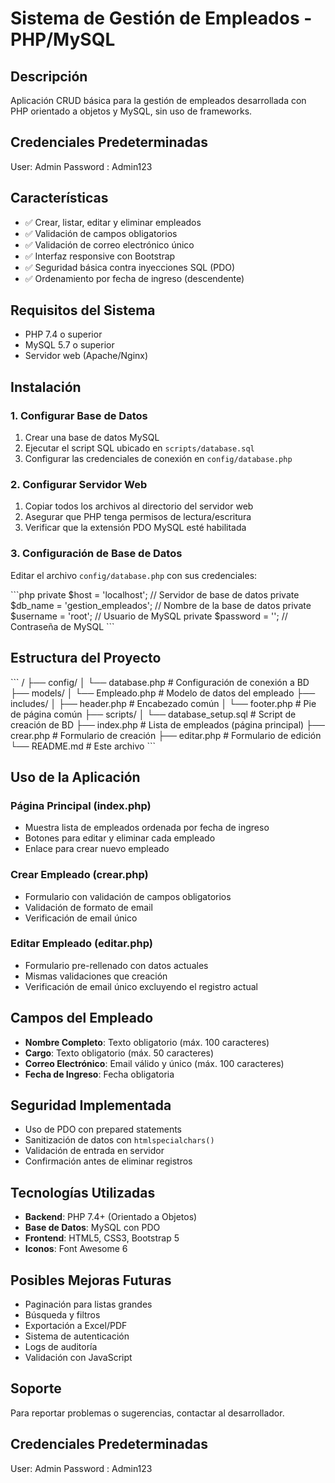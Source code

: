 # Sistema de Gestión de Empleados - PHP/MySQL

## Descripción
Aplicación CRUD básica para la gestión de empleados desarrollada con PHP orientado a objetos y MySQL, sin uso de frameworks.

## Credenciales Predeterminadas 
User: Admin
Password : Admin123

## Características
- ✅ Crear, listar, editar y eliminar empleados
- ✅ Validación de campos obligatorios
- ✅ Validación de correo electrónico único
- ✅ Interfaz responsive con Bootstrap
- ✅ Seguridad básica contra inyecciones SQL (PDO)
- ✅ Ordenamiento por fecha de ingreso (descendente)

## Requisitos del Sistema
- PHP 7.4 o superior
- MySQL 5.7 o superior
- Servidor web (Apache/Nginx)

## Instalación

### 1. Configurar Base de Datos
1. Crear una base de datos MySQL
2. Ejecutar el script SQL ubicado en `scripts/database.sql`
3. Configurar las credenciales de conexión en `config/database.php`

### 2. Configurar Servidor Web
1. Copiar todos los archivos al directorio del servidor web
2. Asegurar que PHP tenga permisos de lectura/escritura
3. Verificar que la extensión PDO MySQL esté habilitada

### 3. Configuración de Base de Datos
Editar el archivo `config/database.php` con sus credenciales:

\`\`\`php
private $host = 'localhost';        // Servidor de base de datos
private $db_name = 'gestion_empleados'; // Nombre de la base de datos
private $username = 'root';         // Usuario de MySQL
private $password = '';             // Contraseña de MySQL
\`\`\`

## Estructura del Proyecto

\`\`\`
/
├── config/
│   └── database.php          # Configuración de conexión a BD
├── models/
│   └── Empleado.php         # Modelo de datos del empleado
├── includes/
│   ├── header.php           # Encabezado común
│   └── footer.php           # Pie de página común
├── scripts/
│   └── database_setup.sql   # Script de creación de BD
├── index.php                # Lista de empleados (página principal)
├── crear.php                # Formulario de creación
├── editar.php               # Formulario de edición
└── README.md                # Este archivo
\`\`\`

## Uso de la Aplicación

### Página Principal (index.php)
- Muestra lista de empleados ordenada por fecha de ingreso
- Botones para editar y eliminar cada empleado
- Enlace para crear nuevo empleado

### Crear Empleado (crear.php)
- Formulario con validación de campos obligatorios
- Validación de formato de email
- Verificación de email único

### Editar Empleado (editar.php)
- Formulario pre-rellenado con datos actuales
- Mismas validaciones que creación
- Verificación de email único excluyendo el registro actual

## Campos del Empleado
- **Nombre Completo**: Texto obligatorio (máx. 100 caracteres)
- **Cargo**: Texto obligatorio (máx. 50 caracteres)
- **Correo Electrónico**: Email válido y único (máx. 100 caracteres)
- **Fecha de Ingreso**: Fecha obligatoria

## Seguridad Implementada
- Uso de PDO con prepared statements
- Sanitización de datos con `htmlspecialchars()`
- Validación de entrada en servidor
- Confirmación antes de eliminar registros

## Tecnologías Utilizadas
- **Backend**: PHP 7.4+ (Orientado a Objetos)
- **Base de Datos**: MySQL con PDO
- **Frontend**: HTML5, CSS3, Bootstrap 5
- **Iconos**: Font Awesome 6

## Posibles Mejoras Futuras
- Paginación para listas grandes
- Búsqueda y filtros
- Exportación a Excel/PDF
- Sistema de autenticación
- Logs de auditoría
- Validación con JavaScript

## Soporte
Para reportar problemas o sugerencias, contactar al desarrollador.


## Credenciales Predeterminadas 
User: Admin
Password : Admin123